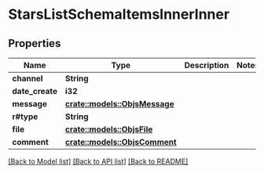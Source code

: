 # StarsListSchemaItemsInnerInner

## Properties

Name | Type | Description | Notes
------------ | ------------- | ------------- | -------------
**channel** | **String** |  | 
**date_create** | **i32** |  | 
**message** | [**crate::models::ObjsMessage**](objs_message.md) |  | 
**r#type** | **String** |  | 
**file** | [**crate::models::ObjsFile**](objs_file.md) |  | 
**comment** | [**crate::models::ObjsComment**](objs_comment.md) |  | 

[[Back to Model list]](../README.md#documentation-for-models) [[Back to API list]](../README.md#documentation-for-api-endpoints) [[Back to README]](../README.md)


